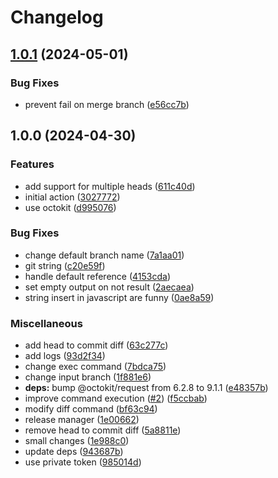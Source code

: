 # Changelog

## [1.0.1](https://github.com/coquer/matrix-filter-release/compare/v1.0.0...v1.0.1) (2024-05-01)


### Bug Fixes

* prevent fail on merge branch ([e56cc7b](https://github.com/coquer/matrix-filter-release/commit/e56cc7b32b1566acbe90b8e329254f05ee7152af))

## 1.0.0 (2024-04-30)


### Features

* add support for multiple heads ([611c40d](https://github.com/coquer/matrix-filter-release/commit/611c40d573de8bc05eccd35c3eff428c3e28a7e0))
* initial action ([3027772](https://github.com/coquer/matrix-filter-release/commit/30277726dbb1c91621ea4ca67ffd4310142cfa54))
* use octokit ([d995076](https://github.com/coquer/matrix-filter-release/commit/d99507601220cf270c96858ddb156b3415056aa7))


### Bug Fixes

* change default branch name ([7a1aa01](https://github.com/coquer/matrix-filter-release/commit/7a1aa01bddb5c52e91c7723f23f0e3e9426dae60))
* git string ([c20e59f](https://github.com/coquer/matrix-filter-release/commit/c20e59fb646be0bbf8e3d0b9cfd3791c2a6153e7))
* handle default reference ([4153cda](https://github.com/coquer/matrix-filter-release/commit/4153cda93c9f1b469f285310479de4a2b2e9e369))
* set empty output on not result ([2aecaea](https://github.com/coquer/matrix-filter-release/commit/2aecaeaff0f2b88ec8732f05a242cc646e1ec4d7))
* string insert in javascript are funny ([0ae8a59](https://github.com/coquer/matrix-filter-release/commit/0ae8a596f4fadf48e55ce83e91e84853dd8b11cf))


### Miscellaneous

* add head to commit diff ([63c277c](https://github.com/coquer/matrix-filter-release/commit/63c277c99afd01dc1e7d3b50f3c47534ac9be5a7))
* add logs ([93d2f34](https://github.com/coquer/matrix-filter-release/commit/93d2f345e5bd4bfc77ac81545f84af0647b7e481))
* change exec command ([7bdca75](https://github.com/coquer/matrix-filter-release/commit/7bdca75af785014519f04626cb2e5f506df2e9c2))
* change input branch ([1f881e6](https://github.com/coquer/matrix-filter-release/commit/1f881e65e2ecd55b9216e9dc14687852e0cf7d2b))
* **deps:** bump @octokit/request from 6.2.8 to 9.1.1 ([e48357b](https://github.com/coquer/matrix-filter-release/commit/e48357b8af60f8595439cb11b96f93aabf066cfa))
* improve command execution ([#2](https://github.com/coquer/matrix-filter-release/issues/2)) ([f5ccbab](https://github.com/coquer/matrix-filter-release/commit/f5ccbaba164465c8e42367f7a760b1548c578eb3))
* modify diff command ([bf63c94](https://github.com/coquer/matrix-filter-release/commit/bf63c946bd53eeaa88946518a5a41aba6ce7cf30))
* release manager ([1e00662](https://github.com/coquer/matrix-filter-release/commit/1e0066211c663ebe5abe9b224cdeacd13a1eb649))
* remove head to commit diff ([5a8811e](https://github.com/coquer/matrix-filter-release/commit/5a8811eb4fe13c1f1b6aa6799f3557fa0620a10a))
* small changes ([1e988c0](https://github.com/coquer/matrix-filter-release/commit/1e988c089de953821a31f4a0a8087e766ff6e190))
* update deps ([943687b](https://github.com/coquer/matrix-filter-release/commit/943687bf475fbd83b6f3268a2c3c05dc004551aa))
* use private token ([985014d](https://github.com/coquer/matrix-filter-release/commit/985014d8f4152be191dfdae0da5f824bb02c28e6))
